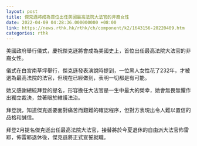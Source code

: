 ```yaml
---
layout: post
title: 傑克遜將成為首位出任美國最高法院大法官的非裔女性
date: 2022-04-09 04:28:36.000000000 +08:00
link: https://news.rthk.hk/rthk/ch/component/k2/1643156-20220409.htm
categories: rthk
---
```


美國政府舉行儀式，慶祝傑克遜將會成為美國史上，首位出任最高法院大法官的非裔女性。

儀式在白宮南草坪舉行，傑克遜發表演說時提到，一位黑人女性花了232年，才被選為最高法院的法官，但現在已經做到，表明一切都是有可能。

她又感謝總統拜登的提名，形容擔任大法官是一生中最大的榮幸，她會無畏無懼作出獨立裁決，並著眼於維護法治。

拜登說，知道傑克遜要面對痛苦而艱難的確認程序，但對方表現出令人難以置信的品格和誠信。

拜登2月提名傑克遜出任最高法院大法官，接替將於今夏退休的自由派大法官佈雷耶，佈雷耶退休後，傑克遜將正式宣誓就職。
